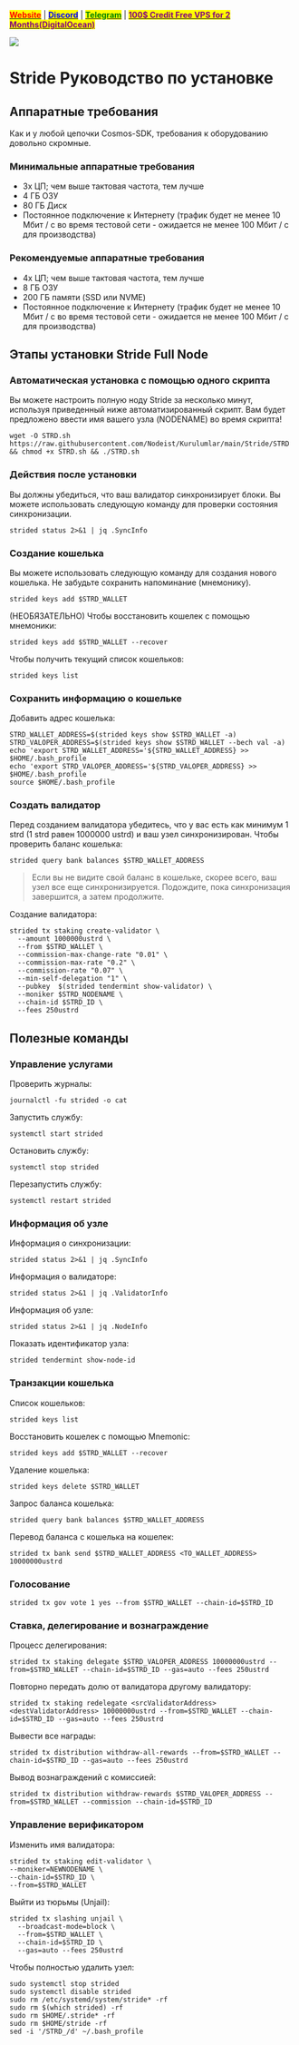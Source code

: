 &#x20;                             [<mark style="color:red;">**Website**</mark>](https://nodeist.net/) | [<mark style="color:blue;">**Discord**</mark>](https://discord.gg/ypx7mJ6Zzb) | [<mark style="color:green;">**Telegram**</mark>](https://t.me/noodeist) | [<mark style="color:purple;">**100$ Credit Free VPS for 2 Months(DigitalOcean)**</mark>](https://nodeist.net/)<mark style="color:purple;"></mark>

![](https://i.hizliresim.com/qa5txaz.png)


# Stride Руководство по установке
## Аппаратные требования
Как и у любой цепочки Cosmos-SDK, требования к оборудованию довольно скромные.

### Минимальные аппаратные требования
  - 3x ЦП; чем выше тактовая частота, тем лучше
  - 4 ГБ ОЗУ
  - 80 ГБ Диск
  - Постоянное подключение к Интернету (трафик будет не менее 10 Мбит / с во время тестовой сети - ожидается не менее 100 Мбит / с для производства)

### Рекомендуемые аппаратные требования
  - 4x ЦП; чем выше тактовая частота, тем лучше
  - 8 ГБ ОЗУ
  - 200 ГБ памяти (SSD или NVME)
  - Постоянное подключение к Интернету (трафик будет не менее 10 Мбит / с во время тестовой сети - ожидается не менее 100 Мбит / с для производства)

## Этапы установки Stride Full Node
### Автоматическая установка с помощью одного скрипта
Вы можете настроить полную ноду Stride за несколько минут, используя приведенный ниже автоматизированный скрипт.
Вам будет предложено ввести имя вашего узла (NODENAME) во время скрипта!

```
wget -O STRD.sh https://raw.githubusercontent.com/Nodeist/Kurulumlar/main/Stride/STRD && chmod +x STRD.sh && ./STRD.sh
```
### Действия после установки

Вы должны убедиться, что ваш валидатор синхронизирует блоки.
Вы можете использовать следующую команду для проверки состояния синхронизации.
```
strided status 2>&1 | jq .SyncInfo
```

### Создание кошелька
Вы можете использовать следующую команду для создания нового кошелька. Не забудьте сохранить напоминание (мнемонику).
```
strided keys add $STRD_WALLET
```

(НЕОБЯЗАТЕЛЬНО) Чтобы восстановить кошелек с помощью мнемоники:
```
strided keys add $STRD_WALLET --recover
```

Чтобы получить текущий список кошельков:
```
strided keys list
```
### Сохранить информацию о кошельке
Добавить адрес кошелька:
```
STRD_WALLET_ADDRESS=$(strided keys show $STRD_WALLET -a)
STRD_VALOPER_ADDRESS=$(strided keys show $STRD_WALLET --bech val -a)
echo 'export STRD_WALLET_ADDRESS='${STRD_WALLET_ADDRESS} >> $HOME/.bash_profile
echo 'export STRD_VALOPER_ADDRESS='${STRD_VALOPER_ADDRESS} >> $HOME/.bash_profile
source $HOME/.bash_profile
```


### Создать валидатор
Перед созданием валидатора убедитесь, что у вас есть как минимум 1 strd (1 strd равен 1000000 ustrd) и ваш узел синхронизирован.
Чтобы проверить баланс кошелька:
```
strided query bank balances $STRD_WALLET_ADDRESS
```
> Если вы не видите свой баланс в кошельке, скорее всего, ваш узел все еще синхронизируется. Подождите, пока синхронизация завершится, а затем продолжите.

Создание валидатора:
```
strided tx staking create-validator \
  --amount 1000000ustrd \
  --from $STRD_WALLET \
  --commission-max-change-rate "0.01" \
  --commission-max-rate "0.2" \
  --commission-rate "0.07" \
  --min-self-delegation "1" \
  --pubkey  $(strided tendermint show-validator) \
  --moniker $STRD_NODENAME \
  --chain-id $STRD_ID \
  --fees 250ustrd
```


## Полезные команды
### Управление услугами
Проверить журналы:
```
journalctl -fu strided -o cat
```

Запустить службу:
```
systemctl start strided
```

Остановить службу:
```
systemctl stop strided
```

Перезапустить службу:
```
systemctl restart strided
```

### Информация об узле
Информация о синхронизации:
```
strided status 2>&1 | jq .SyncInfo
```

Информация о валидаторе:
```
strided status 2>&1 | jq .ValidatorInfo
```

Информация об узле:
```
strided status 2>&1 | jq .NodeInfo
```

Показать идентификатор узла:
```
strided tendermint show-node-id
```

### Транзакции кошелька
Список кошельков:
```
strided keys list
```

Восстановить кошелек с помощью Mnemonic:
```
strided keys add $STRD_WALLET --recover
```

Удаление кошелька:
```
strided keys delete $STRD_WALLET
```

Запрос баланса кошелька:
```
strided query bank balances $STRD_WALLET_ADDRESS
```

Перевод баланса с кошелька на кошелек:
```
strided tx bank send $STRD_WALLET_ADDRESS <TO_WALLET_ADDRESS> 10000000ustrd
```

### Голосование
```
strided tx gov vote 1 yes --from $STRD_WALLET --chain-id=$STRD_ID
```

### Ставка, делегирование и вознаграждение
Процесс делегирования:
```
strided tx staking delegate $STRD_VALOPER_ADDRESS 10000000ustrd --from=$STRD_WALLET --chain-id=$STRD_ID --gas=auto --fees 250ustrd
```

Повторно передать долю от валидатора другому валидатору:
```
strided tx staking redelegate <srcValidatorAddress> <destValidatorAddress> 10000000ustrd --from=$STRD_WALLET --chain-id=$STRD_ID --gas=auto --fees 250ustrd
```

Вывести все награды:
```
strided tx distribution withdraw-all-rewards --from=$STRD_WALLET --chain-id=$STRD_ID --gas=auto --fees 250ustrd
```

Вывод вознаграждений с комиссией:
```
strided tx distribution withdraw-rewards $STRD_VALOPER_ADDRESS --from=$STRD_WALLET --commission --chain-id=$STRD_ID
```

### Управление верификатором
Изменить имя валидатора:
```
strided tx staking edit-validator \
--moniker=NEWNODENAME \
--chain-id=$STRD_ID \
--from=$STRD_WALLET
```

Выйти из тюрьмы (Unjail):
```
strided tx slashing unjail \
  --broadcast-mode=block \
  --from=$STRD_WALLET \
  --chain-id=$STRD_ID \
  --gas=auto --fees 250ustrd
```


Чтобы полностью удалить узел:
```
sudo systemctl stop strided
sudo systemctl disable strided
sudo rm /etc/systemd/system/stride* -rf
sudo rm $(which strided) -rf
sudo rm $HOME/.stride* -rf
sudo rm $HOME/stride -rf
sed -i '/STRD_/d' ~/.bash_profile
```
  